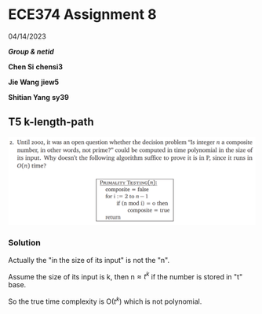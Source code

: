 # ECE374 Assignment 8

04/14/2023

***Group & netid***

**Chen Si**  	**chensi3**

**Jie Wang** 		**jiew5**

**Shitian Yang** 	**sy39**

## T5 k-length-path

![image-20230414210304260](./ECE374_Assignment_8_P2.assets/image-20230414210304260.png)

### Solution

Actually the "in the size of its input" is not the "n". 

Assume the size of its input is k, then n$\approx t^k$ if the number is stored in "t" base. 

So the true time complexity is O($t^k$) which is not  polynomial.